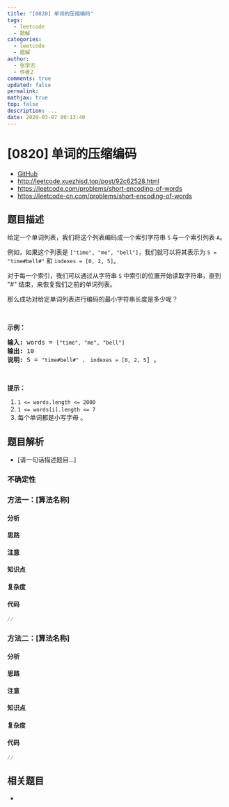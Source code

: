 ```yaml
---
title: "[0820] 单词的压缩编码"
tags:
  - leetcode
  - 题解
categories:
  - leetcode
  - 题解
author:
  - 张学志
  - 作者2
comments: true
updated: false
permalink:
mathjax: true
top: false
description: ...
date: 2020-03-07 00:13:40
---
```



# [0820] 单词的压缩编码
* [GitHub](https://github.com/algoboy101/LeetCodeCrowdsource/tree/master/_posts/QA/%5B0820%5D%20%E5%8D%95%E8%AF%8D%E7%9A%84%E5%8E%8B%E7%BC%A9%E7%BC%96%E7%A0%81.md)
* http://leetcode.xuezhisd.top/post/92c62528.html
* https://leetcode.com/problems/short-encoding-of-words
* https://leetcode-cn.com/problems/short-encoding-of-words


## 题目描述

<p>给定一个单词列表，我们将这个列表编码成一个索引字符串&nbsp;<code>S</code>&nbsp;与一个索引列表 <code>A</code>。</p>

<p>例如，如果这个列表是 <code>[&quot;time&quot;, &quot;me&quot;, &quot;bell&quot;]</code>，我们就可以将其表示为 <code>S = &quot;time#bell#&quot;</code> 和 <code>indexes = [0, 2, 5]</code>。</p>

<p>对于每一个索引，我们可以通过从字符串 <code>S</code>&nbsp;中索引的位置开始读取字符串，直到 &quot;#&quot; 结束，来恢复我们之前的单词列表。</p>

<p>那么成功对给定单词列表进行编码的最小字符串长度是多少呢？</p>

<p>&nbsp;</p>

<p><strong>示例：</strong></p>

<pre><strong>输入:</strong> words = <code>[&quot;time&quot;, &quot;me&quot;, &quot;bell&quot;]</code>
<strong>输出:</strong> 10
<strong>说明:</strong> S = <code>&quot;time#bell#&quot; ， indexes = [0, 2, 5</code>] 。
</pre>

<p>&nbsp;</p>

<p><strong>提示：</strong></p>

<ol>
	<li><code>1 &lt;= words.length&nbsp;&lt;= 2000</code></li>
	<li><code>1 &lt;=&nbsp;words[i].length&nbsp;&lt;= 7</code></li>
	<li>每个单词都是小写字母 。</li>
</ol>



## 题目解析
* [请一句话描述题目...]

### 不确定性


### 方法一：[算法名称]

#### 分析

#### 思路

#### 注意

#### 知识点

#### 复杂度

#### 代码

```cpp
//
```


### 方法二：[算法名称]

#### 分析

#### 思路

#### 注意

#### 知识点

#### 复杂度

#### 代码

```cpp
//
```


## 相关题目
* 
